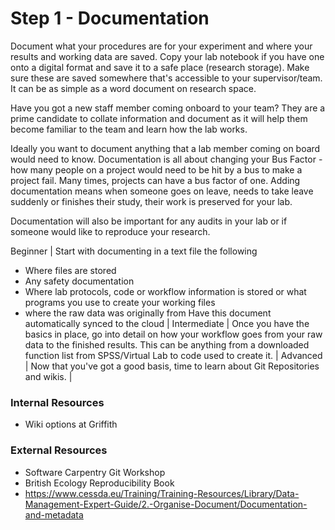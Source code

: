 # Step 1 - Documentation

Document what your procedures are for your experiment and where your results and working data are saved. Copy your lab notebook if you have one onto a digital format and save it to a safe place (research storage). Make sure these are saved somewhere that's accessible to your supervisor/team. It can be as simple as a word document on research space. 

Have you got a new staff member coming onboard to your team? They are a prime candidate to collate information and document as it will help them become familiar to the team and learn how the lab works.

Ideally you want to document anything that a lab member coming on board would need to know. Documentation is all about changing your Bus Factor - how many people on a project would need to be hit by a bus to make a project fail. Many times, projects can have a bus factor of one. Adding documentation means when someone goes on leave, needs to take leave suddenly or finishes their study, their work is preserved for your lab.

Documentation will also be important for any audits in your lab or if someone would like to reproduce your research.

Beginner | Start with documenting in a text file the following 
* Where files are stored 
* Any safety documentation 
* Where lab protocols, code or workflow information is stored or what programs you use to create your working files 
* where the raw data was originally from 
Have this document automatically synced to the cloud
|
Intermediate | Once you have the basics in place, go into detail on how your workflow goes from your raw data to the finished results. This can be anything from a downloaded function list from SPSS/Virtual Lab to code used to create it. |
Advanced | Now that you've got a good basis, time to learn about Git Repositories and wikis.  |

### Internal Resources
* Wiki options at Griffith

### External Resources
* Software Carpentry Git Workshop
* British Ecology Reproducibility Book
* https://www.cessda.eu/Training/Training-Resources/Library/Data-Management-Expert-Guide/2.-Organise-Document/Documentation-and-metadata

